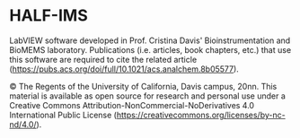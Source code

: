 # HALF-IMS
LabVIEW software developed in Prof. Cristina Davis' Bioinstrumentation and BioMEMS laboratory. Publications (i.e. articles, book chapters, etc.) that use this software are required to cite the related article (https://pubs.acs.org/doi/full/10.1021/acs.analchem.8b05577).

© The Regents of the University of California, Davis campus, 20nn. This material is available as open source for research and personal use under a Creative Commons Attribution-NonCommercial-NoDerivatives 4.0 International Public License (https://creativecommons.org/licenses/by-nc-nd/4.0/).
